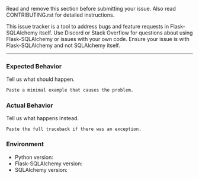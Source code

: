 Read and remove this section before submitting your issue. Also read
CONTRIBUTING.rst for detailed instructions.

This issue tracker is a tool to address bugs and feature requests in
Flask-SQLAlchemy itself. Use Discord or Stack Overflow for questions
about using Flask-SQLAlchemy or issues with your own code. Ensure your
issue is with Flask-SQLAlchemy and not SQLAlchemy itself.

---

### Expected Behavior

Tell us what should happen.

```python
Paste a minimal example that causes the problem.
```

### Actual Behavior

Tell us what happens instead.

```pytb
Paste the full traceback if there was an exception.
```

### Environment

* Python version:
* Flask-SQLAlchemy version:
* SQLAlchemy version:
